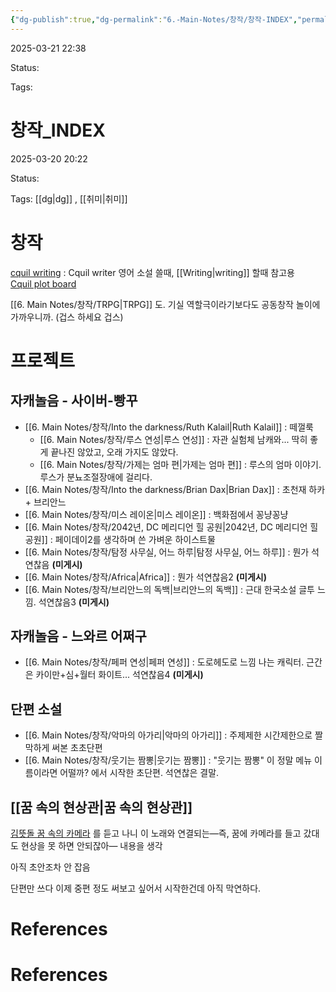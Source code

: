 ```yaml
---
{"dg-publish":true,"dg-permalink":"6.-Main-Notes/창작/창작-INDEX","permalink":"/6.-Main-Notes/창작/창작-INDEX/"}
---
```



2025-03-21 22:38

Status: 

Tags: 

# 창작_INDEX
2025-03-20 20:22

Status: 

Tags: [[dg\|dg]] , [[취미\|취미]] 

# 창작
[cquil writing](https://mediachance.com/cquill/)  : Cquil writer 영어 소설 쓸때, [[Writing\|writing]] 할때 참고용  
[Cquil plot board](https://mediachance.com/cquill/details.html#annplot) 

[[6. Main Notes/창작/TRPG\|TRPG]] 도. 기실 역할극이라기보다도 공동창작 놀이에 가까우니까. (겁스 하세요 겁스)

# 프로젝트
## 자캐놀음 - 사이버-빵꾸
- [[6. Main Notes/창작/Into the darkness/Ruth Kalail\|Ruth Kalail]] : 떼껄룩
	- [[6. Main Notes/창작/루스 연성\|루스 연성]] : 자관 실험체 남캐와... 딱히 좋게 끝나진 않았고, 오래 가지도 않았다.
	- [[6. Main Notes/창작/가제는 엄마 편\|가제는 엄마 편]] : 루스의 엄마 이야기. 루스가 분뇨조절장애에 걸리다.
- [[6. Main Notes/창작/Into the darkness/Brian Dax\|Brian Dax]] : 초천재 하카 + 브리안느
- [[6. Main Notes/창작/미스 레이온\|미스 레이온]] : 백화점에서 꽁냥꽁냥
- [[6. Main Notes/창작/2042년, DC 메리디언 힐 공원\|2042년, DC 메리디언 힐 공원]] : 페이데이2를 생각하며 쓴 가벼운 하이스트물
- [[6. Main Notes/창작/탐정 사무실, 어느 하루\|탐정 사무실, 어느 하루]] : 뭔가 석연찮음 **(미게시)**
- [[6. Main Notes/창작/Africa\|Africa]] : 뭔가 석연찮음2 **(미게시)** 
- [[6. Main Notes/창작/브리안느의 독백\|브리안느의 독백]] : 근대 한국소설 글투 느낌. 석연찮음3 **(미게시)** 
## 자캐놀음 - 느와르 어쩌구
- [[6. Main Notes/창작/페퍼 연성\|페퍼 연성]] : 도로헤도로 느낌 나는 캐릭터. 근간은 카이만+심+월터 화이트... 석연찮음4 **(미게시)** 
## 단편 소설
- [[6. Main Notes/창작/악마의 아가리\|악마의 아가리]] : 주제제한 시간제한으로 짤막하게 써본 초초단편
- [[6. Main Notes/창작/웃기는 짬뽕\|웃기는 짬뽕]] : "웃기는 짬뽕" 이 정말 메뉴 이름이라면 어떨까? 에서 시작한 초단편. 석연찮은 결말.

## [[꿈 속의 현상관\|꿈 속의 현상관]]
[김뜻돌 꿈 속의 카메라](https://m.youtube.com/watch?v=8_GpYZjsf-A&pp=ygUT7Lm066mU6528IOq5gOucu-uPjA%3D%3D) 를 듣고 나니 이 노래와 연결되는—즉, 꿈에 카메라를 들고 갔대도 현상을 못 하면 안되잖아— 내용을 생각

아직 초안조차 안 잡음

단편만 쓰다 이제 중편 정도 써보고 싶어서 시작한건데 아직 막연하다.

# References


# References
